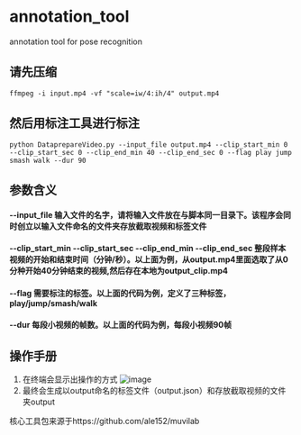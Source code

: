# annotation_tool
annotation tool for pose recognition

## 请先压缩

```
ffmpeg -i input.mp4 -vf "scale=iw/4:ih/4" output.mp4
```

## 然后用标注工具进行标注

```
python DataprepareVideo.py --input_file output.mp4 --clip_start_min 0 --clip_start_sec 0 --clip_end_min 40 --clip_end_sec 0 --flag play jump smash walk --dur 90
```

## 参数含义

#### --input_file 输入文件的名字，请将输入文件放在与脚本同一目录下。该程序会同时创立以输入文件命名的文件夹存放截取视频和标签文件
#### --clip_start_min --clip_start_sec --clip_end_min --clip_end_sec 整段样本视频的开始和结束时间（分钟/秒）。以上面为例，从output.mp4里面选取了从0分种开始40分钟结束的视频,然后存在本地为output_clip.mp4
#### --flag 需要标注的标签。以上面的代码为例，定义了三种标签，play/jump/smash/walk
#### --dur 每段小视频的帧数。以上面的代码为例，每段小视频90帧

## 操作手册

1. 在终端会显示出操作的方式
![image](https://github.com/oilpig/annotation_tool/tree/master/images/operate.jpg)
2. 最终会生成以output命名的标签文件（output.json）和存放截取视频的文件夹output

核心工具包来源于https://github.com/ale152/muvilab

